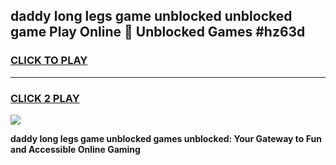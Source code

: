 
## daddy long legs game unblocked unblocked game Play Online 👋 Unblocked Games #hz63d
<h3>
<a href="https://premium.freeplayer.one?title=daddy_long_legs_game_unblocked&ref=21F">CLICK TO PLAY</a></h3>
<hr>

<h3>
<a href="https://premium.freeplayer.one?title=daddy_long_legs_game_unblocked&ref=21F">CLICK 2 PLAY</a>
  
</h3>

<a href="https://premium.freeplayer.one?title=daddy_long_legs_game_unblocked&ref=21F/"><img src="https://clearcache.store/games.png"></a>


**daddy long legs game unblocked games unblocked: Your Gateway to Fun and Accessible Online Gaming**
